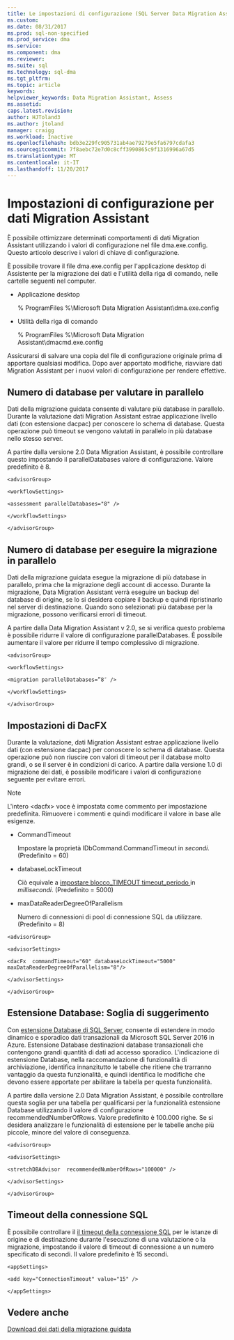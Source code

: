 ```yaml
---
title: Le impostazioni di configurazione (SQL Server Data Migration Assistant) | Documenti Microsoft
ms.custom: 
ms.date: 08/31/2017
ms.prod: sql-non-specified
ms.prod_service: dma
ms.service: 
ms.component: dma
ms.reviewer: 
ms.suite: sql
ms.technology: sql-dma
ms.tgt_pltfrm: 
ms.topic: article
keywords: 
helpviewer_keywords: Data Migration Assistant, Assess
ms.assetid: 
caps.latest.revision: 
author: HJToland3
ms.author: jtoland
manager: craigg
ms.workload: Inactive
ms.openlocfilehash: bdb3e229fc905731ab4ae79279e5fa6797cdafa3
ms.sourcegitcommit: 7f8aebc72e7d0c8cff3990865c9f1316996a67d5
ms.translationtype: MT
ms.contentlocale: it-IT
ms.lasthandoff: 11/20/2017
---
```

# <a name="configuration-settings-for-data-migration-assistant"></a>Impostazioni di configurazione per dati Migration Assistant

È possibile ottimizzare determinati comportamenti di dati Migration Assistant utilizzando i valori di configurazione nel file dma.exe.config. Questo articolo descrive i valori di chiave di configurazione.

È possibile trovare il file dma.exe.config per l'applicazione desktop di Assistente per la migrazione dei dati e l'utilità della riga di comando, nelle cartelle seguenti nel computer.

- Applicazione desktop

  % ProgramFiles %\\Microsoft Data Migration Assistant\\dma.exe.config

- Utilità della riga di comando

  % ProgramFiles %\\Microsoft Data Migration Assistant\\dmacmd.exe.config 

Assicurarsi di salvare una copia del file di configurazione originale prima di apportare qualsiasi modifica. Dopo aver apportato modifiche, riavviare dati Migration Assistant per i nuovi valori di configurazione per rendere effettive.

## <a name="number-of-databases-to-assess-in-parallel"></a>Numero di database per valutare in parallelo

Dati della migrazione guidata consente di valutare più database in parallelo. Durante la valutazione dati Migration Assistant estrae applicazione livello dati (con estensione dacpac) per conoscere lo schema di database. Questa operazione può timeout se vengono valutati in parallelo in più database nello stesso server. 

A partire dalla versione 2.0 Data Migration Assistant, è possibile controllare questo impostando il parallelDatabases valore di configurazione. Valore predefinito è 8.

```
<advisorGroup>

<workflowSettings>

<assessment parallelDatabases="8" />

</workflowSettings>

</advisorGroup>
```




## <a name="number-of-databases-to-migrate-in-parallel"></a>Numero di database per eseguire la migrazione in parallelo

Dati della migrazione guidata esegue la migrazione di più database in parallelo, prima che la migrazione degli account di accesso. Durante la migrazione, Data Migration Assistant verrà eseguire un backup del database di origine, se lo si desidera copiare il backup e quindi ripristinarlo nel server di destinazione. Quando sono selezionati più database per la migrazione, possono verificarsi errori di timeout. 

A partire dalla Data Migration Assistant v 2.0, se si verifica questo problema è possibile ridurre il valore di configurazione parallelDatabases. È possibile aumentare il valore per ridurre il tempo complessivo di migrazione.

```
<advisorGroup>

<workflowSettings>

<migration parallelDatabases=”8″ />

</workflowSettings>

</advisorGroup>
```


## <a name="dacfx-settings"></a>Impostazioni di DacFX

Durante la valutazione, dati Migration Assistant estrae applicazione livello dati (con estensione dacpac) per conoscere lo schema di database. Questa operazione può non riuscire con valori di timeout per il database molto grandi, o se il server è in condizioni di carico. A partire dalla versione 1.0 di migrazione dei dati, è possibile modificare i valori di configurazione seguente per evitare errori. 

> [!NOTE]
> L'intero &lt;dacfx&gt; voce è impostata come commento per impostazione predefinita. Rimuovere i commenti e quindi modificare il valore in base alle esigenze.

- CommandTimeout

   Impostare la proprietà IDbCommand.CommandTimeout in *secondi*. (Predefinito = 60)

- databaseLockTimeout

   Ciò equivale a [impostare blocco\_TIMEOUT timeout\_periodo ](../t-sql/statements/set-lock-timeout-transact-sql.md) in *millisecondi*. (Predefinito = 5000)

- maxDataReaderDegreeOfParallelism

   Numero di connessioni di pool di connessione SQL da utilizzare. (Predefinito = 8)

```
<advisorGroup>

<advisorSettings>

<dacFx  commandTimeout="60" databaseLockTimeout="5000"
maxDataReaderDegreeOfParallelism="8"/>

</advisorSettings>

</advisorGroup>
```


## <a name="stretch-database-recommendation-threshold"></a>Estensione Database: Soglia di suggerimento

Con [estensione Database di SQL Server](https://docs.microsoft.com/sql/sql-server/stretch-database/stretch-database), consente di estendere in modo dinamico e sporadico dati transazionali da Microsoft SQL Server 2016 in Azure. Estensione Database destinazioni database transazionali che contengono grandi quantità di dati ad accesso sporadico. L'indicazione di estensione Database, nella raccomandazione di funzionalità di archiviazione, identifica innanzitutto le tabelle che ritiene che trarranno vantaggio da questa funzionalità, e quindi identifica le modifiche che devono essere apportate per abilitare la tabella per questa funzionalità.

A partire dalla versione 2.0 Data Migration Assistant, è possibile controllare questa soglia per una tabella per qualificarsi per la funzionalità estensione Database utilizzando il valore di configurazione recommendedNumberOfRows. Valore predefinito è 100.000 righe. Se si desidera analizzare le funzionalità di estensione per le tabelle anche più piccole, minore del valore di conseguenza.

```
<advisorGroup>

<advisorSettings>

<stretchDBAdvisor  recommendedNumberOfRows="100000" />

</advisorSettings>

</advisorGroup>
```


## <a name="sql-connection-timeout"></a>Timeout della connessione SQL

È possibile controllare il [il timeout della connessione SQL](https://msdn.microsoft.com/library/system.data.sqlclient.sqlconnection.connectiontimeout(v=vs.110).aspx) per le istanze di origine e di destinazione durante l'esecuzione di una valutazione o la migrazione, impostando il valore di timeout di connessione a un numero specificato di secondi. Il valore predefinito è 15 secondi.

```
<appSettings>

<add key="ConnectionTimeout" value="15" />

</appSettings>
```


## <a name="see-also"></a>Vedere anche

[Download dei dati della migrazione guidata](https://www.microsoft.com/download/details.aspx?id=53595)
